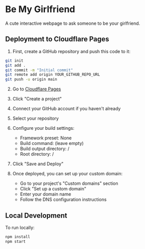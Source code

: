 # Be My Girlfriend

A cute interactive webpage to ask someone to be your girlfriend.

## Deployment to Cloudflare Pages

1. First, create a GitHub repository and push this code to it:
```bash
git init
git add .
git commit -m "Initial commit"
git remote add origin YOUR_GITHUB_REPO_URL
git push -u origin main
```

2. Go to [Cloudflare Pages](https://pages.cloudflare.com/)

3. Click "Create a project"

4. Connect your GitHub account if you haven't already

5. Select your repository

6. Configure your build settings:
   - Framework preset: None
   - Build command: (leave empty)
   - Build output directory: /
   - Root directory: /

7. Click "Save and Deploy"

8. Once deployed, you can set up your custom domain:
   - Go to your project's "Custom domains" section
   - Click "Set up a custom domain"
   - Enter your domain name
   - Follow the DNS configuration instructions

## Local Development
To run locally:
```bash
npm install
npm start
```
